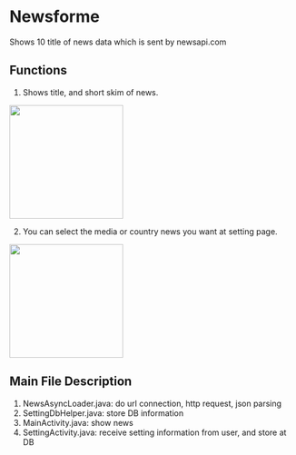 # Newsforme
Shows 10 title of news data which is sent by newsapi.com

Functions
----------
1. Shows title, and short skim of news.
<div>
<img width = "200" src = "https://user-images.githubusercontent.com/31182783/48594871-d489ce00-e995-11e8-9f38-209e1e095dd8.jpg">
</div>

2. You can select the media or country news you want at setting page.
<div>
  <img width = "200" src = "https://user-images.githubusercontent.com/31182783/51304706-3345f380-1a7c-11e9-8ff8-ff0dc10cc6f9.png">
  </div>
 
Main File Description
----------
1. NewsAsyncLoader.java: do url connection, http request, json
parsing
2. SettingDbHelper.java: store DB information
3. MainActivity.java: show news
4. SettingActivity.java: receive setting information from user,
and store at DB
